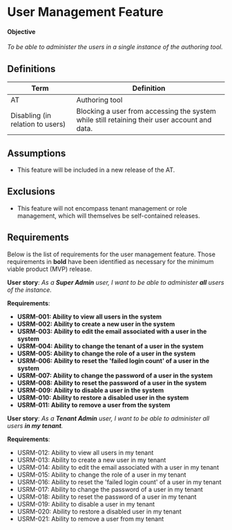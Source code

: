 # User Management Feature

#### Objective
*To be able to administer the users in a single instance of the authoring tool.*

## Definitions
| Term                             | Definition |
| -------------------------------- | ---------- |
| AT                               | Authoring tool |
| Disabling (in relation to users) | Blocking a user from accessing the system while still retaining their user account and data.  |

## Assumptions

- This feature will be included in a new release of the AT.

## Exclusions

- This feature will not encompass tenant management or role management, which will themselves be self-contained releases.

## Requirements

Below is the list of requirements for the user management feature. Those requirements in **bold** have been identified as necessary for the minimum viable product (MVP) release.

**User story**: *As a __Super Admin__ user, I want to be able to administer __all__ users of the instance.*

**Requirements**:
- **USRM-001: Ability to view all users in the system**
- **USRM-002: Ability to create a new user in the system**
- **USRM-003: Ability to edit the email associated with a user in the system**
- **USRM-004: Ability to change the tenant of a user in the system**
- **USRM-005: Ability to change the role of a user in the system**
- **USRM-006: Ability to reset the 'failed login count' of a user in the system**
- **USRM-007: Ability to change the password of a user in the system**
- **USRM-008: Ability to reset the password of a user in the system**
- **USRM-009: Ability to disable a user in the system**
- **USRM-010: Ability to restore a disabled user in the system**
- **USRM-011: Ability to remove a user from the system**

**User story**: *As a __Tenant Admin__ user, I want to be able to administer all users __in my tenant__.*

**Requirements**:
- USRM-012: Ability to view all users in my tenant
- USRM-013: Ability to create a new user in my tenant
- USRM-014: Ability to edit the email associated with a user in my tenant
- USRM-015: Ability to change the role of a user in my tenant
- USRM-016: Ability to reset the 'failed login count' of a user in my tenant
- USRM-017: Ability to change the password of a user in my tenant
- USRM-018: Ability to reset the password of a user in my tenant
- USRM-019: Ability to disable a user in my tenant
- USRM-020: Ability to restore a disabled user in my tenant
- USRM-021: Ability to remove a user from my tenant
